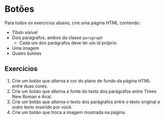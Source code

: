 # Botões

Para todos os exercícios abaixo, crie uma página HTML contendo:

* Título visível
* Dois parágrafos, ambos da classe `paragraph`
    * Cada um dos parágrafos deve ter um id próprio
* Uma imagem
* Quatro botões

## Exercícios 

1. Crie um botão que alterna a cor do plano de fundo da página HTML entre duas cores.
2. Crie um botão que alterna a fonte do texto dos parágrafos entre Times New Roman e Arial.
3. Crie um botão que alterna o texto dos parágrafos entre o texto original e outro texto inserido por você.
4. Crie um botão que troca a imagem mostrada na página.
